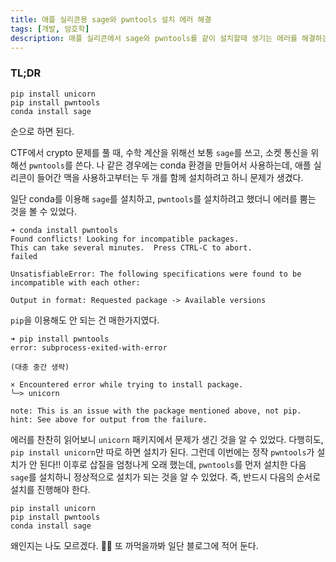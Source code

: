 ```yaml
---
title: 애플 실리콘용 sage와 pwntools 설치 에러 해결
tags: [개발, 암호학]
description: 애플 실리콘에서 sage와 pwntools를 같이 설치할때 생기는 에러를 해결하는 법을 공유합니다.
---
```


### TL;DR

```
pip install unicorn
pip install pwntools
conda install sage
```
순으로 하면 된다.

CTF에서 crypto 문제를 풀 때, 수학 계산을 위해선 보통 `sage`를 쓰고, 소켓 통신을 위해선 `pwntools`를 쓴다. 나 같은 경우에는 conda 환경을 만들어서 사용하는데, 애플 실리콘이 들어간 맥을 사용하고부터는 두 개를 함께 설치하려고 하니 문제가 생겼다.

일단 conda를 이용해 `sage`를 설치하고, `pwntools`를 설치하려고 했더니 에러를 뿜는 것을 볼 수 있었다.
```
➜ conda install pwntools
Found conflicts! Looking for incompatible packages.
This can take several minutes.  Press CTRL-C to abort.
failed

UnsatisfiableError: The following specifications were found to be incompatible with each other:

Output in format: Requested package -> Available versions

```
`pip`을 이용해도 안 되는 건 매한가지였다.
```
➜ pip install pwntools
error: subprocess-exited-with-error
  
(대충 중간 생략)

× Encountered error while trying to install package.
╰─> unicorn

note: This is an issue with the package mentioned above, not pip.
hint: See above for output from the failure.
```
에러를 찬찬히 읽어보니 `unicorn` 패키지에서 문제가 생긴 것을 알 수 있었다. 다행히도, `pip install unicorn`만 따로 하면 설치가 된다. 그런데 이번에는 정작 `pwntools`가 설치가 안 된다!! 이후로 삽질을 엄청나게 오래 했는데, `pwntools`를 먼저 설치한 다음 `sage`를 설치하니 정상적으로 설치가 되는 것을 알 수 있었다. 즉, 반드시 다음의 순서로 설치를 진행해야 한다.
```
pip install unicorn
pip install pwntools
conda install sage
```
왜인지는 나도 모르겠다. 🤷‍♂️ 또 까먹을까봐 일단 블로그에 적어 둔다.